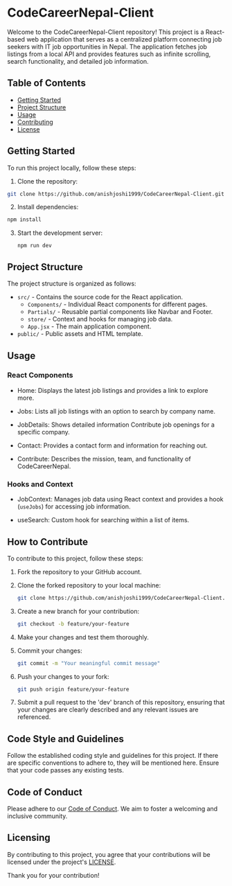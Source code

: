 # CodeCareerNepal-Client

Welcome to the CodeCareerNepal-Client repository! This project is a React-based web application that serves as a centralized platform connecting job seekers with IT job opportunities in Nepal. The application fetches job listings from a local API and provides features such as infinite scrolling, search functionality, and detailed job information.

## Table of Contents

- [Getting Started](#getting-started)
- [Project Structure](#project-structure)
- [Usage](#usage)
- [Contributing](#contributing)
- [License](#license)

## Getting Started

To run this project locally, follow these steps:

1.  Clone the repository:

```bash
git clone https://github.com/anishjoshi1999/CodeCareerNepal-Client.git
```

2.  Install dependencies:

```bash
npm install
```

3.  Start the development server:

    `npm run dev`

## Project Structure

The project structure is organized as follows:

- `src/` - Contains the source code for the React application.
  - `Components/` - Individual React components for different pages.
  - `Partials/` - Reusable partial components like Navbar and Footer.
  - `store/` - Context and hooks for managing job data.
  - `App.jsx` - The main application component.
- `public/` - Public assets and HTML template.

## Usage

### React Components

- Home: Displays the latest job listings and provides a link to explore more.

- Jobs: Lists all job listings with an option to search by company name.

- JobDetails: Shows detailed information Contribute job openings for a specific company.

- Contact: Provides a contact form and information for reaching out.

- Contribute: Describes the mission, team, and functionality of CodeCareerNepal.

### Hooks and Context

- JobContext: Manages job data using React context and provides a hook (`useJobs`) for accessing job information.

- useSearch: Custom hook for searching within a list of items.

## How to Contribute

To contribute to this project, follow these steps:

1. Fork the repository to your GitHub account.

2. Clone the forked repository to your local machine:

   ```bash
   git clone https://github.com/anishjoshi1999/CodeCareerNepal-Client.git
   ```

3. Create a new branch for your contribution:

   ```bash
   git checkout -b feature/your-feature
   ```

4. Make your changes and test them thoroughly.

5. Commit your changes:

   ```bash
   git commit -m "Your meaningful commit message"
   ```

6. Push your changes to your fork:

   ```bash
   git push origin feature/your-feature
   ```

7. Submit a pull request to the 'dev' branch of this repository, ensuring that your changes are clearly described and any relevant issues are referenced.

## Code Style and Guidelines

Follow the established coding style and guidelines for this project. If there are specific conventions to adhere to, they will be mentioned here. Ensure that your code passes any existing tests.

## Code of Conduct

Please adhere to our [Code of Conduct](CODE_OF_CONDUCT.md). We aim to foster a welcoming and inclusive community.

## Licensing

By contributing to this project, you agree that your contributions will be licensed under the project's [LICENSE](LICENSE.md).

Thank you for your contribution!
